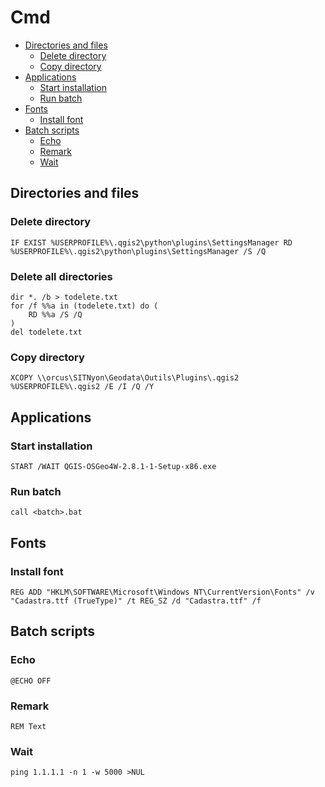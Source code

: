Cmd
===

* [Directories and files](#directories-and-files)
    * [Delete directory](#delete-directory)
    * [Copy directory](#copy-directory)
* [Applications](#applications)
    * [Start installation](#start-installation)
    * [Run batch](#run-batch)
* [Fonts](#fonts)
    * [Install font](#install-font)
* [Batch scripts](#batch-scripts)
    * [Echo](#echo)
    * [Remark](#remark)
    * [Wait](#wait)

Directories and files
---------------------

### Delete directory

```batchfile
IF EXIST %USERPROFILE%\.qgis2\python\plugins\SettingsManager RD %USERPROFILE%\.qgis2\python\plugins\SettingsManager /S /Q
```

### Delete all directories

```batchfile
dir *. /b > todelete.txt
for /f %%a in (todelete.txt) do (
    RD %%a /S /Q
)
del todelete.txt
```

### Copy directory

```batchfile
XCOPY \\orcus\SITNyon\Geodata\Outils\Plugins\.qgis2 %USERPROFILE%\.qgis2 /E /I /Q /Y
```

Applications
------------

### Start installation

```batchfile
START /WAIT QGIS-OSGeo4W-2.8.1-1-Setup-x86.exe
```

### Run batch

```batchfile
call <batch>.bat
```

Fonts
-----

### Install font

```batchfile
REG ADD "HKLM\SOFTWARE\Microsoft\Windows NT\CurrentVersion\Fonts" /v "Cadastra.ttf (TrueType)" /t REG_SZ /d "Cadastra.ttf" /f
```

Batch scripts
-------------

### Echo

```batchfile
@ECHO OFF
```

### Remark

```batchfile
REM Text
```

### Wait

```batchfile
ping 1.1.1.1 -n 1 -w 5000 >NUL
```
